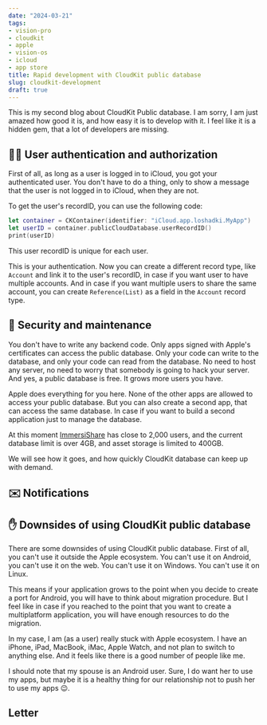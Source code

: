 ```yaml
---
date: "2024-03-21"
tags:
- vision-pro
- cloudkit
- apple
- vision-os
- icloud
- app store
title: Rapid development with CloudKit public database
slug: cloudkit-development
draft: true
---
```


This is my second blog about CloudKit Public database. I am sorry, I am just amazed how good it is, and how easy it is to
develop with it. I feel like it is a hidden gem, that a lot of developers are missing.

## 🧑‍💻 User authentication and authorization

First of all, as long as a user is logged in to iCloud, you got your authenticated user. You don't have to do a thing,
only to show a message that the user is not logged in to iCloud, when they are not.

To get the user's recordID, you can use the following code:

```swift
let container = CKContainer(identifier: "iCloud.app.loshadki.MyApp")
let userID = container.publicCloudDatabase.userRecordID()
print(userID)
```

This user recordID is unique for each user.

This is your authentication. Now you can create a different record type, like `Account` and link it to the user's recordID,
in case if you want user to have multiple accounts. And in case if you want multiple users to share the same account, you
can create `Reference(List)` as a field in the `Account` record type.

## 🔐 Security and maintenance

You don't have to write any backend code. Only apps signed with Apple's certificates can access the public database.
Only your code can write to the database, and only your code can read from the database. No need to host any server,
no need to worry that somebody is going to hack your server. And yes, a public database is free. It grows more users you have.

Apple does everything for you here. None of the other apps are allowed to access your public database. But you can also
create a second app, that can access the same database. In case if you want to build a second application just to manage
the database.

At this moment [ImmersiShare](https://immersishare.app) has close to 2,000 users, and the current database limit is over 4GB,
and asset storage is limited to 400GB.

We will see how it goes, and how quickly CloudKit database can keep up with demand.

## ✉️ Notifications



## ✋ Downsides of using CloudKit public database

There are some downsides of using CloudKit public database. First of all, you can't use it outside the Apple ecosystem.
You can't use it on Android, you can't use it on the web. You can't use it on Windows. You can't use it on Linux.

This means if your application grows to the point when you decide to create a port for Android, you will have to think
about migration procedure. But I feel like in case if you reached to the point that you want to create a multiplatform
application, you will have enough resources to do the migration.

In my case, I am (as a user) really stuck with Apple ecosystem. I have an iPhone, iPad, MacBook, iMac, Apple Watch, and
not plan to switch to anything else. And it feels like there is a good number of people like me.

I should note that my spouse is an Android user. Sure, I do want her to use my apps, but maybe it is a healthy thing for
our relationship not to push her to use my apps 😉.

## Letter
